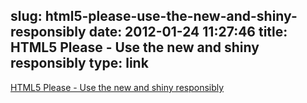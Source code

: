slug: html5-please-use-the-new-and-shiny-responsibly
date: 2012-01-24 11:27:46
title: HTML5 Please - Use the new and shiny responsibly
type: link
---

[HTML5 Please - Use the new and shiny responsibly](http://html5please.us/)
